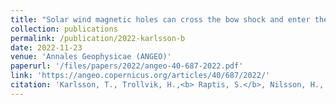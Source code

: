 ```yaml
---
title: "Solar wind magnetic holes can cross the bow shock and enter the magnetosheath"
collection: publications
permalink: /publication/2022-karlsson-b
date: 2022-11-23
venue: 'Annales Geophysicae (ANGEO)'
paperurl: '/files/papers/2022/angeo-40-687-2022.pdf'
link: 'https://angeo.copernicus.org/articles/40/687/2022/'
citation: 'Karlsson, T., Trollvik, H.,<b> Raptis, S.</b>, Nilsson, H., & Madanian, H. (2022). Solar wind magnetic holes can cross the bow shock and enter the magnetosheath. Ann. Geophys., 40, 687–699,  doi:10.5194/angeo-40-687-2022'
---
```

